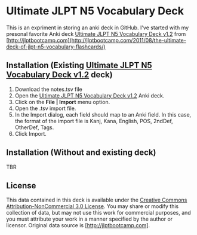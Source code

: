 Ultimate JLPT N5 Vocabulary Deck
=========

This is an expriment in storing an anki deck in GitHub.  I've started with my presonal favorite Anki deck [Ultimate JLPT N5 Vocabulary Deck v1.2](https://ankiweb.net/shared/info/523650169) from [http://jlptbootcamp.com](http://jlptbootcamp.com/2011/08/the-ultimate-deck-of-jlpt-n5-vocabulary-flashcards/)

## Installation (Existing [Ultimate JLPT N5 Vocabulary Deck v1.2](https://ankiweb.net/shared/info/523650169) deck)

1.  Download the notes.tsv file
2.  Open the [Ultimate JLPT N5 Vocabulary Deck v1.2](https://ankiweb.net/shared/info/523650169) Anki deck.
3.  Click on the **File | Import** menu option.
4.  Open the .tsv import file.
5.  In the Import dialog, each field should map to an Anki field. In this case, the format of the import file is Kanj, Kana, English, POS, 2ndDef, OtherDef, Tags.
6.  Click Import.

## Installation (Without and existing deck)
TBR

## License
This data contained in this deck is available under the [Creative Commons Attribution-NonCommercial 3.0 License](http://creativecommons.org/licenses/by-nc/3.0/). You may share or modify this collection of data, but may not use this work for commercial purposes, and you must attribute your work in a manner specified by the author or licensor.  Original data source is [http://jlptbootcamp.com].
